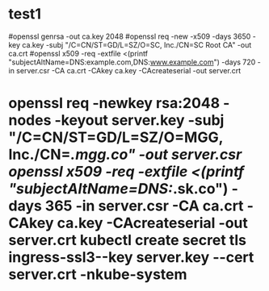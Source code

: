 # test1
#openssl genrsa -out ca.key 2048
#openssl req -new -x509 -days 3650 -key ca.key -subj "/C=CN/ST=GD/L=SZ/O=SC, Inc./CN=SC Root CA" -out ca.crt
#openssl x509 -req -extfile <(printf "subjectAltName=DNS:example.com,DNS:www.example.com") -days 720 -in server.csr -CA ca.crt -CAkey ca.key -CAcreateserial -out server.crt


openssl req -newkey rsa:2048 -nodes -keyout server.key -subj "/C=CN/ST=GD/L=SZ/O=MGG, Inc./CN=*.mgg.co" -out server.csr
openssl x509 -req -extfile <(printf "subjectAltName=DNS:*.sk.co") -days 365 -in server.csr -CA ca.crt -CAkey ca.key -CAcreateserial -out server.crt
kubectl create secret tls ingress-ssl3--key server.key --cert server.crt -nkube-system
================================
